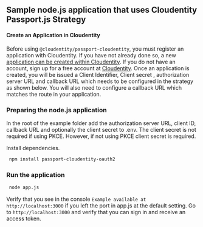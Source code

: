 ## Sample node.js application that uses Cloudentity Passport.js Strategy

#### Create an Application in Cloudentity

Before using `@cloudentity/passport-cloudentity`, you must register an application with Cloudentity. If you have not already done so, a new [application can be created within Cloudentity](https://developer.cloudentity.com/howtos/applications/connecting_and_configuring_client_apps/). If you do not have an account, sign up for a free account at [Cloudentity](https://authz.cloudentity.io/register). Once an application is created, you will be issued a Client Identifier, Client secret , authorization server URL and callback URL which needs to be configured in the strategy as shown below. You will also need to configure a callback URL which matches the route in your application.

### Preparing the node.js application

In the root of the example folder add the authorization server URL, client ID, callback URL and optionally the client secret to .env. The client secret is not required if using PKCE. However, if not using PKCE client secret is required.

Install dependencies.

```bash
 npm install passport-cloudentity-oauth2
```

### Run the application

```bash
 node app.js
```

Verify that you see in the console `Example available at http://localhost:3000` if you left the port in app.js at the default setting. Go to `http://localhost:3000` and verify that you can sign in and receive an access token.